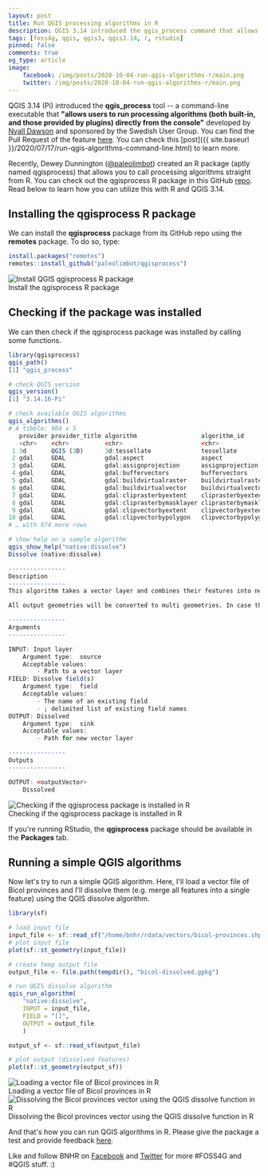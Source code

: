 ```yaml
---
layout: post
title: Run QGIS processing algorithms in R
description: QGIS 3.14 introduced the qgis_process command that allows users to run QGIS processing algorithms from the console without having the QGIS GUI open. Now, an R package (qgisprocess) allows us to run QGIS processing algorithms inside of R! Awesome!
tags: [foss4g, qgis, qgis3, qgis3.14, r, rstudio]
pinned: false
comments: true
og_type: article
image:
    facebook: /img/posts/2020-10-04-run-qgis-algorithms-r/main.png
    twitter: /img/posts/2020-10-04-run-qgis-algorithms-r/main.png
---
```

QGIS 3.14 (Pi) introduced the **qgis_process** tool -- a command-line executable that **"allows users to run processing algorithms (both built-in, and those provided by plugins) directly from the console"** developed by [Nyall Dawson](https://twitter.com/nyalldawson) and sponsored by the Swedish User Group. You can find the Pull Request of the feature [here](https://github.com/qgis/QGIS/pull/34617). You can check this [post]({{ site.baseurl }}/2020/07/17/run-qgis-algorithms-command-line.html) to learn more.

Recently, Dewey Dunnington ([@paleolimbot](https://twitter.com/paleolimbot)) created an R package (aptly named qgisprocess) that allows you to call processing algorithms straight from R. You can check out the qgisprocess R package in this GitHub [repo](https://github.com/paleolimbot/qgisprocess). Read below to learn how you can utilize this with R and QGIS 3.14.

## Installing the qgisprocess R package

We can install the **qgisprocess** package from its GitHub repo using the **remotes** package. To do so, type:

```r
install.packages("remotes")
remotes::install_github("paleolimbot/qgisprocess")
```

<div class="col-lg-12 img-container"><img class="img-fluid post-img img-shadow" src="{{ site.assets }}/img/posts/2020-10-04-run-qgis-algorithms-r/rqgisprocess1.gif" alt="Install QGIS qgisprocess R package"><figcaption class="figure-caption text-center">Install the qgisprocess R package</figcaption></div>

## Checking if the package was installed

We can then check if the qgisprocess package was installed by calling some functions.

```r
library(qgisprocess)
qgis_path()
[1] "qgis_process"

# check QGIS version
qgis_version()
[1] "3.14.16-Pi"

# check available QGIS algorithms
qgis_algorithms()
# A tibble: 984 x 5
   provider provider_title algorithm                  algorithm_id          algorithm_title          
   <chr>    <chr>          <chr>                      <chr>                 <chr>                    
 1 3d       QGIS (3D)      3d:tessellate              tessellate            Tessellate               
 2 gdal     GDAL           gdal:aspect                aspect                Aspect                   
 3 gdal     GDAL           gdal:assignprojection      assignprojection      Assign projection        
 4 gdal     GDAL           gdal:buffervectors         buffervectors         Buffer vectors           
 5 gdal     GDAL           gdal:buildvirtualraster    buildvirtualraster    Build virtual raster     
 6 gdal     GDAL           gdal:buildvirtualvector    buildvirtualvector    Build virtual vector     
 7 gdal     GDAL           gdal:cliprasterbyextent    cliprasterbyextent    Clip raster by extent    
 8 gdal     GDAL           gdal:cliprasterbymasklayer cliprasterbymasklayer Clip raster by mask layer
 9 gdal     GDAL           gdal:clipvectorbyextent    clipvectorbyextent    Clip vector by extent    
10 gdal     GDAL           gdal:clipvectorbypolygon   clipvectorbypolygon   Clip vector by mask layer
# … with 974 more rows

# show help on a sample algorithm
qgis_show_help("native:dissolve")
Dissolve (native:dissolve)

----------------
Description
----------------
This algorithm takes a vector layer and combines their features into new features. One or more attributes can be specified to dissolve features belonging to the same class (having the same value for the specified attributes), alternatively all features can be dissolved in a single one.

All output geometries will be converted to multi geometries. In case the input is a polygon layer, common boundaries of adjacent polygons being dissolved will get erased.

----------------
Arguments
----------------

INPUT: Input layer
	Argument type:	source
	Acceptable values:
		- Path to a vector layer
FIELD: Dissolve field(s)
	Argument type:	field
	Acceptable values:
		- The name of an existing field
		- ; delimited list of existing field names
OUTPUT: Dissolved
	Argument type:	sink
	Acceptable values:
		- Path for new vector layer

----------------
Outputs
----------------

OUTPUT: <outputVector>
	Dissolved

```

<div class="col-lg-12 img-container"><img class="img-fluid post-img img-shadow" src="{{ site.assets }}/img/posts/2020-10-04-run-qgis-algorithms-r/rqgisprocess2.gif" alt="Checking if the qgisprocess package is installed in R"><figcaption class="figure-caption text-center">Checking if the qgisprocess package is installed in R</figcaption></div>

If you're running RStudio, the **qgisprocess** package should be available in the **Packages** tab.


## Running a simple QGIS algorithms

Now let's try to run a simple QGIS algorithm. Here, I'll load a vector file of Bicol provinces and I'll dissolve them (e.g. merge all features into a single feature) using the QGIS dissolve algorithm.

```r
library(sf)

# load input file
input_file <- sf::read_sf("/home/bnhr/rdata/vectors/bicol-provinces.shp")
# plot input file
plot(sf::st_geometry(input_file))

# create temp output file
output_file <- file.path(tempdir(), "bicol-dissolved.gpkg")

# run QGIS dissolve algorithm
qgis_run_algorithm(
    "native:dissolve",
    INPUT = input_file,
    FIELD = "[]",
    OUTPUT = output_file
    )

output_sf <- sf::read_sf(output_file)

# plot output (dissolved features)
plot(sf::st_geometry(output_sf))
```

<div class="col-lg-12 img-container"><img class="img-fluid post-img img-shadow" src="{{ site.assets }}/img/posts/2020-10-04-run-qgis-algorithms-r/rqgisprocess3.gif" alt="Loading a vector file of Bicol provinces in R"><figcaption class="figure-caption text-center">Loading a vector file of Bicol provinces in R</figcaption></div>

<div class="col-lg-12 img-container"><img class="img-fluid post-img img-shadow" src="{{ site.assets }}/img/posts/2020-10-04-run-qgis-algorithms-r/rqgisprocess4.gif" alt="Dissolving the Bicol provinces vector using the QGIS dissolve function in R"><figcaption class="figure-caption text-center">Dissolving the Bicol provinces vector using the QGIS dissolve function in R</figcaption></div>

And that's how you can run QGIS algorithms in R. Please give the package a test and provide feedback [here](https://github.com/paleolimbot/qgisprocess/issues).

Like and follow BNHR on [Facebook](https://facebook.com/bnhr.xyz) and [Twitter](https://twitter.com/BNHRdotXYZ) for more #FOSS4G and #QGIS stuff. :)